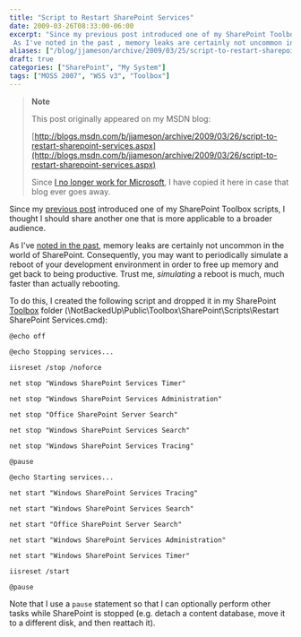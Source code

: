 ```yaml
---
title: "Script to Restart SharePoint Services"
date: 2009-03-26T08:33:00-06:00
excerpt: "Since my previous post introduced one of my SharePoint Toolbox scripts, I thought I should share another one that is more applicable to a broader audience. 
 As I've noted in the past , memory leaks are certainly not uncommon in the world of SharePoint..."
aliases: ["/blog/jjameson/archive/2009/03/25/script-to-restart-sharepoint-services.aspx", "/blog/jjameson/archive/2009/03/26/script-to-restart-sharepoint-services.aspx"]
draft: true
categories: ["SharePoint", "My System"]
tags: ["MOSS 2007", "WSS v3", "Toolbox"]
---
```


> **Note**
>
> This post originally appeared on my MSDN blog:
>
> [http://blogs.msdn.com/b/jjameson/archive/2009/03/26/script-to-restart-sharepoint-services.aspx](http://blogs.msdn.com/b/jjameson/archive/2009/03/26/script-to-restart-sharepoint-services.aspx)
>
> Since [I no longer work for Microsoft](/blog/jjameson/2011/09/02/last-day-with-microsoft), I have copied it here in case that blog ever goes away.

Since my [previous post](/blog/jjameson/2009/03/26/sharepoint-uls-logs-flooded-with-preserving-template-record-with-size) introduced one of my SharePoint Toolbox scripts, I thought I should share another one that is more applicable to a broader audience.

As I've [noted in the past](/blog/jjameson/2008/04/09/memory-leak-in-splimitedwebpartmanager-a-k-a-idisposables-containing-idisposables), memory leaks are certainly not uncommon in the world of SharePoint. Consequently, you may want to periodically simulate a reboot of your development environment in order to free up memory and get back to being productive. Trust me, *simulating* a reboot is much, much faster than actually rebooting.

To do this, I created the following script and dropped it in my SharePoint [Toolbox](/blog/jjameson/2007/03/22/backedup-and-notbackedup) folder (\NotBackedUp\Public\Toolbox\SharePoint\Scripts\Restart SharePoint Services.cmd):

```
@echo off

@echo Stopping services...

iisreset /stop /noforce

net stop "Windows SharePoint Services Timer"

net stop "Windows SharePoint Services Administration"

net stop "Office SharePoint Server Search"

net stop "Windows SharePoint Services Search"

net stop "Windows SharePoint Services Tracing"

@pause

@echo Starting services...

net start "Windows SharePoint Services Tracing"

net start "Windows SharePoint Services Search"

net start "Office SharePoint Server Search"

net start "Windows SharePoint Services Administration"

net start "Windows SharePoint Services Timer"

iisreset /start

@pause
```

Note that I use a `pause` statement so that I can optionally perform other tasks while SharePoint is stopped (e.g. detach a content database, move it to a different disk, and then reattach it).

